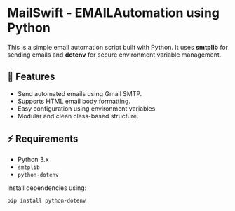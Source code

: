 # MailSwift - EMAILAutomation using Python

This is a simple email automation script built with Python. It uses **smtplib** for sending emails and **dotenv** for secure environment variable management.

## 📌 Features

- Send automated emails using Gmail SMTP.
- Supports HTML email body formatting.
- Easy configuration using environment variables.
- Modular and clean class-based structure.

## ⚡ Requirements

- Python 3.x
- `smtplib`
- `python-dotenv`

Install dependencies using:

```bash
pip install python-dotenv
